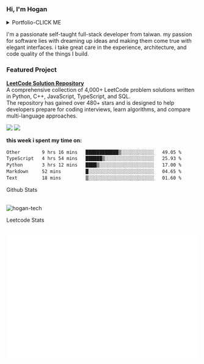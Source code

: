 ### Hi, I'm Hogan 

<details><summary>Portfolio-CLICK ME</summary>
NCKU Modular System：https://modular-course.science.ncku.edu.tw/index.php <br />
NCKU Bill Platform：https://pay.ufo.ncku.edu.tw/mobilepay/ <br />
NUTN USR：http://tfre.nutn.edu.tw/ <br />
Ansir：https://www.ansir.com.tw/ <br />
Ainimal：https://official.ainimal.io/#/ <br />
</details>

I'm a passionate self-taught full-stack developer from taiwan. my passion for software lies with dreaming up ideas and
making them come true with elegant interfaces. i take great care in the experience, architecture, and code quality of
the things I build.

### Featured Project
**[LeetCode Solution Repository](https://github.com/hogan-tech/leetcode-solution)**  
A comprehensive collection of 4,000+ LeetCode problem solutions written in Python, C++, JavaScript, TypeScript, and SQL.  
The repository has gained over 480+ stars and is designed to help developers prepare for coding interviews, learn algorithms, and compare multi-language approaches.



<span>

<img src="https://komarev.com/ghpvc/?username=hogan-tech&style=flat"  height="25">
<img src="https://img.shields.io/github/followers/hogan-tech?style=social" height="25" />
</span>

**this week i spent my time on:**
<br />

<!--START_SECTION:waka-->

```txt
Other        9 hrs 16 mins   ████████████▒░░░░░░░░░░░░   49.05 %
TypeScript   4 hrs 54 mins   ██████▒░░░░░░░░░░░░░░░░░░   25.93 %
Python       3 hrs 12 mins   ████▒░░░░░░░░░░░░░░░░░░░░   17.00 %
Markdown     52 mins         █░░░░░░░░░░░░░░░░░░░░░░░░   04.65 %
Text         18 mins         ▒░░░░░░░░░░░░░░░░░░░░░░░░   01.60 %
```

<!--END_SECTION:waka-->

Github Stats

<br />
<span>
<img src="https://github-readme-stats.vercel.app/api?username=hogan-tech&show_icons=true&theme=gruvbox" alt="hogan-tech" />
</span>

Leetcode Stats

<br />
<span>
<img src="./assets/leetcode.svg" alt="LeetCode Stats" />
</span>
<br />
